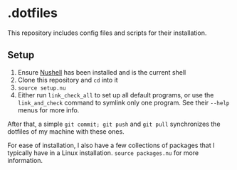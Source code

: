 
# .dotfiles

This repository includes config files and scripts for their installation.

## Setup

1. Ensure [Nushell](https://www.nushell.sh/) has been installed and is the current shell
2. Clone this repository and `cd` into it
3. `source setup.nu`
4. Either run `link_check_all` to set up all default programs, or use the `link_and_check` command to symlink only one program. See their `--help` menus for more info.

After that, a simple `git commit; git push` and `git pull` synchronizes the dotfiles of my machine with these ones.

For ease of installation, I also have a few collections of packages that I typically have in a Linux installation. `source packages.nu` for more information.

